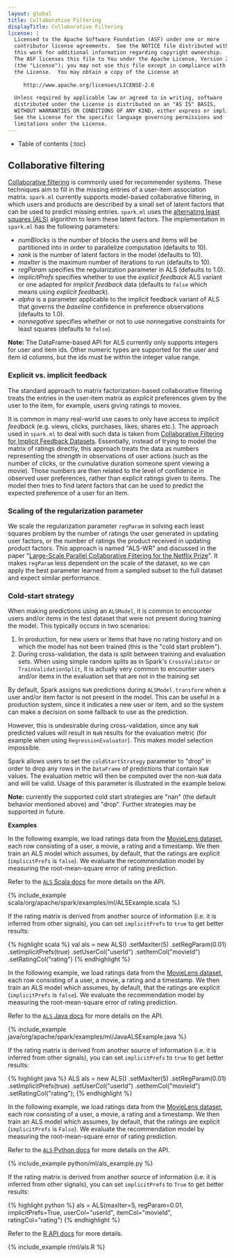 ```yaml
---
layout: global
title: Collaborative Filtering
displayTitle: Collaborative Filtering
license: |
  Licensed to the Apache Software Foundation (ASF) under one or more
  contributor license agreements.  See the NOTICE file distributed with
  this work for additional information regarding copyright ownership.
  The ASF licenses this file to You under the Apache License, Version 2.0
  (the "License"); you may not use this file except in compliance with
  the License.  You may obtain a copy of the License at
 
     http://www.apache.org/licenses/LICENSE-2.0
 
  Unless required by applicable law or agreed to in writing, software
  distributed under the License is distributed on an "AS IS" BASIS,
  WITHOUT WARRANTIES OR CONDITIONS OF ANY KIND, either express or implied.
  See the License for the specific language governing permissions and
  limitations under the License.
---
```


* Table of contents
{:toc}

## Collaborative filtering 

[Collaborative filtering](http://en.wikipedia.org/wiki/Recommender_system#Collaborative_filtering)
is commonly used for recommender systems.  These techniques aim to fill in the
missing entries of a user-item association matrix.  `spark.ml` currently supports
model-based collaborative filtering, in which users and products are described
by a small set of latent factors that can be used to predict missing entries.
`spark.ml` uses the [alternating least squares
(ALS)](http://dl.acm.org/citation.cfm?id=1608614)
algorithm to learn these latent factors. The implementation in `spark.ml` has the
following parameters:

* *numBlocks* is the number of blocks the users and items will be partitioned into in order to parallelize computation (defaults to 10).
* *rank* is the number of latent factors in the model (defaults to 10).
* *maxIter* is the maximum number of iterations to run (defaults to 10).
* *regParam* specifies the regularization parameter in ALS (defaults to 1.0).
* *implicitPrefs* specifies whether to use the *explicit feedback* ALS variant or one adapted for
  *implicit feedback* data (defaults to `false` which means using *explicit feedback*).
* *alpha* is a parameter applicable to the implicit feedback variant of ALS that governs the
  *baseline* confidence in preference observations (defaults to 1.0).
* *nonnegative* specifies whether or not to use nonnegative constraints for least squares (defaults to `false`).

**Note:** The DataFrame-based API for ALS currently only supports integers for user and item ids.
Other numeric types are supported for the user and item id columns, 
but the ids must be within the integer value range. 

### Explicit vs. implicit feedback

The standard approach to matrix factorization-based collaborative filtering treats
the entries in the user-item matrix as *explicit* preferences given by the user to the item,
for example, users giving ratings to movies.

It is common in many real-world use cases to only have access to *implicit feedback* (e.g. views,
clicks, purchases, likes, shares etc.). The approach used in `spark.ml` to deal with such data is taken
from [Collaborative Filtering for Implicit Feedback Datasets](https://doi.org/10.1109/ICDM.2008.22).
Essentially, instead of trying to model the matrix of ratings directly, this approach treats the data
as numbers representing the *strength* in observations of user actions (such as the number of clicks,
or the cumulative duration someone spent viewing a movie). Those numbers are then related to the level of
confidence in observed user preferences, rather than explicit ratings given to items. The model
then tries to find latent factors that can be used to predict the expected preference of a user for
an item.

### Scaling of the regularization parameter

We scale the regularization parameter `regParam` in solving each least squares problem by
the number of ratings the user generated in updating user factors,
or the number of ratings the product received in updating product factors.
This approach is named "ALS-WR" and discussed in the paper
"[Large-Scale Parallel Collaborative Filtering for the Netflix Prize](https://doi.org/10.1007/978-3-540-68880-8_32)".
It makes `regParam` less dependent on the scale of the dataset, so we can apply the
best parameter learned from a sampled subset to the full dataset and expect similar performance.

### Cold-start strategy

When making predictions using an `ALSModel`, it is common to encounter users and/or items in the 
test dataset that were not present during training the model. This typically occurs in two 
scenarios:

1. In production, for new users or items that have no rating history and on which the model has not 
been trained (this is the "cold start problem").
2. During cross-validation, the data is split between training and evaluation sets. When using 
simple random splits as in Spark's `CrossValidator` or `TrainValidationSplit`, it is actually 
very common to encounter users and/or items in the evaluation set that are not in the training set

By default, Spark assigns `NaN` predictions during `ALSModel.transform` when a user and/or item 
factor is not present in the model. This can be useful in a production system, since it indicates 
a new user or item, and so the system can make a decision on some fallback to use as the prediction.

However, this is undesirable during cross-validation, since any `NaN` predicted values will result
in `NaN` results for the evaluation metric (for example when using `RegressionEvaluator`).
This makes model selection impossible.

Spark allows users to set the `coldStartStrategy` parameter
to "drop" in order to drop any rows in the `DataFrame` of predictions that contain `NaN` values. 
The evaluation metric will then be computed over the non-`NaN` data and will be valid. 
Usage of this parameter is illustrated in the example below.

**Note:** currently the supported cold start strategies are "nan" (the default behavior mentioned 
above) and "drop". Further strategies may be supported in future.

**Examples**

<div class="codetabs">
<div data-lang="scala" markdown="1">

In the following example, we load ratings data from the
[MovieLens dataset](http://grouplens.org/datasets/movielens/), each row
consisting of a user, a movie, a rating and a timestamp.
We then train an ALS model which assumes, by default, that the ratings are
explicit (`implicitPrefs` is `false`).
We evaluate the recommendation model by measuring the root-mean-square error of
rating prediction.

Refer to the [`ALS` Scala docs](api/scala/org/apache/spark/ml/recommendation/ALS.html)
for more details on the API.

{% include_example scala/org/apache/spark/examples/ml/ALSExample.scala %}

If the rating matrix is derived from another source of information (i.e. it is
inferred from other signals), you can set `implicitPrefs` to `true` to get
better results:

{% highlight scala %}
val als = new ALS()
  .setMaxIter(5)
  .setRegParam(0.01)
  .setImplicitPrefs(true)
  .setUserCol("userId")
  .setItemCol("movieId")
  .setRatingCol("rating")
{% endhighlight %}

</div>

<div data-lang="java" markdown="1">

In the following example, we load ratings data from the
[MovieLens dataset](http://grouplens.org/datasets/movielens/), each row
consisting of a user, a movie, a rating and a timestamp.
We then train an ALS model which assumes, by default, that the ratings are
explicit (`implicitPrefs` is `false`).
We evaluate the recommendation model by measuring the root-mean-square error of
rating prediction.

Refer to the [`ALS` Java docs](api/java/org/apache/spark/ml/recommendation/ALS.html)
for more details on the API.

{% include_example java/org/apache/spark/examples/ml/JavaALSExample.java %}

If the rating matrix is derived from another source of information (i.e. it is
inferred from other signals), you can set `implicitPrefs` to `true` to get
better results:

{% highlight java %}
ALS als = new ALS()
  .setMaxIter(5)
  .setRegParam(0.01)
  .setImplicitPrefs(true)
  .setUserCol("userId")
  .setItemCol("movieId")
  .setRatingCol("rating");
{% endhighlight %}

</div>

<div data-lang="python" markdown="1">

In the following example, we load ratings data from the
[MovieLens dataset](http://grouplens.org/datasets/movielens/), each row
consisting of a user, a movie, a rating and a timestamp.
We then train an ALS model which assumes, by default, that the ratings are
explicit (`implicitPrefs` is `False`).
We evaluate the recommendation model by measuring the root-mean-square error of
rating prediction.

Refer to the [`ALS` Python docs](api/python/reference/api/pyspark.ml.recommendation.ALS.html)
for more details on the API.

{% include_example python/ml/als_example.py %}

If the rating matrix is derived from another source of information (i.e. it is
inferred from other signals), you can set `implicitPrefs` to `True` to get
better results:

{% highlight python %}
als = ALS(maxIter=5, regParam=0.01, implicitPrefs=True,
          userCol="userId", itemCol="movieId", ratingCol="rating")
{% endhighlight %}

</div>

<div data-lang="r" markdown="1">

Refer to the [R API docs](api/R/spark.als.html) for more details.

{% include_example r/ml/als.R %}
</div>

</div>
